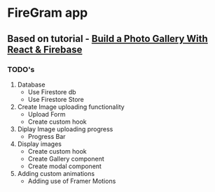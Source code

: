 # FireGram app

## Based on tutorial - [Build a Photo Gallery With React & Firebase](https://www.youtube.com/watch?v=vUe91uOx7R0)

### TODO's

1. Database
    - Use Firestore db
    - Use Firestore Store 
2. Create Image uploading functionality
    - Upload Form
    - Create custom hook
3. Diplay Image uploading progress
    - Progress Bar
4. Display images
    - Create custom hook
    - Create Gallery component
    - Create modal component 
5. Adding custom animations
    - Adding use of Framer Motions
